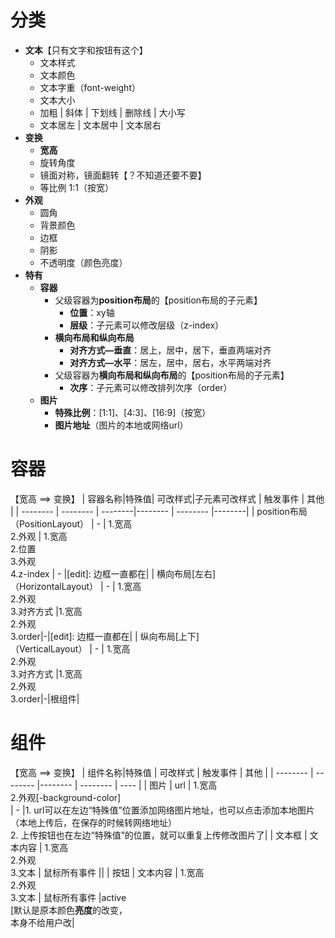 # 分类

- **文本**【只有文字和按钮有这个】
    - 文本样式
    - 文本颜色
    - 文本字重（font-weight）
    - 文本大小
    - 加粗 | 斜体 | 下划线 | 删除线 | 大小写
    - 文本居左 | 文本居中 | 文本居右
- **变换**
    - **宽高**
    - 旋转角度
    - 镜面对称，镜面翻转【？不知道还要不要】
    - 等比例 1:1（按宽）
- **外观**
    - 圆角
    - 背景颜色
    - 边框
    - 阴影
    - 不透明度（颜色亮度）
- **特有**
    - **容器**
        - 父级容器为**position布局**的【position布局的子元素】
            - **位置**：xy轴
            - **层级**：子元素可以修改层级（z-index）
        - **横向布局和纵向布局**
            - **对齐方式—垂直**：居上，居中，居下，垂直两端对齐
            - **对齐方式—水平**：居左，居中，居右，水平两端对齐
        - 父级容器为**横向布局和纵向布局**的【position布局的子元素】
            - **次序**：子元素可以修改排列次序（order）
    - **图片**
        - **特殊比例**：[1:1]、[4:3]、[16:9]（按宽）
        - **图片地址**（图片的本地或网络url）





# 容器
【宽高 ==> 变换】
| 容器名称|特殊值| 可改样式|子元素可改样式 | 触发事件 | 其他 |
| -------- | -------- | --------|-------- | -------- |--------|
| position布局<br />（PositionLayout） | -      | 1.宽高<br />2.外观 | 1.宽高<br />2.位置<br />3.外观<br />4.z-index | - |[edit]: 边框一直都在|
| 横向布局[左右]<br />（HorizontalLayout） | - | 1.宽高<br />2.外观<br />3.对齐方式 |1.宽高<br />2.外观<br />3.order|-|[edit]: 边框一直都在|
| 纵向布局[上下]<br />（VerticalLayout） | - | 1.宽高<br />2.外观<br />3.对齐方式 |1.宽高<br />2.外观<br />3.order|-|根组件|




# 组件
【宽高 ==> 变换】
| 组件名称|特殊值 | 可改样式 | 触发事件 | 其他 |
| -------- |  -------- |-------- | -------- | ---- |
| 图片     | url  | 1.宽高<br />2.外观[-background-color]<br /> | - |1. url可以在左边“特殊值”位置添加网络图片地址，也可以点击添加本地图片（本地上传后，在保存的时候转网络地址）<br />2. 上传按钮也在左边“特殊值”的位置，就可以重复上传修改图片了|
| 文本框   | 文本内容 | 1.宽高<br />2.外观<br />3.文本 | 鼠标所有事件 ||
| 按钮     | 文本内容 | 1.宽高<br />2.外观<br />3.文本 | 鼠标所有事件 |active<br />[默认是原本颜色**亮度**的改变，<br />本身不给用户改|



